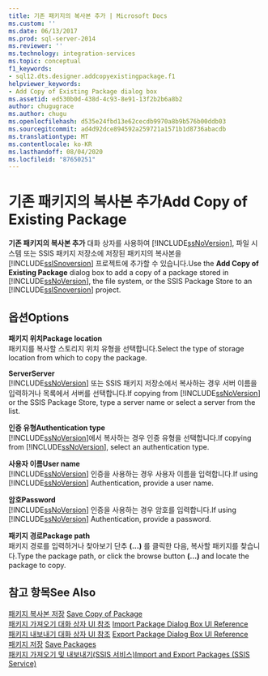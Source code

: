 ```yaml
---
title: 기존 패키지의 복사본 추가 | Microsoft Docs
ms.custom: ''
ms.date: 06/13/2017
ms.prod: sql-server-2014
ms.reviewer: ''
ms.technology: integration-services
ms.topic: conceptual
f1_keywords:
- sql12.dts.designer.addcopyexistingpackage.f1
helpviewer_keywords:
- Add Copy of Existing Package dialog box
ms.assetid: ed530b0d-438d-4c93-8e91-13f2b2b6a8b2
author: chugugrace
ms.author: chugu
ms.openlocfilehash: d535e24fbd13e62cecdb9970a8b9b576b00ddb03
ms.sourcegitcommit: ad4d92dce894592a259721a1571b1d8736abacdb
ms.translationtype: MT
ms.contentlocale: ko-KR
ms.lasthandoff: 08/04/2020
ms.locfileid: "87650251"
---
```

# <a name="add-copy-of-existing-package"></a><span data-ttu-id="b6475-102">기존 패키지의 복사본 추가</span><span class="sxs-lookup"><span data-stu-id="b6475-102">Add Copy of Existing Package</span></span>
  <span data-ttu-id="b6475-103">**기존 패키지의 복사본 추가** 대화 상자를 사용하여 [!INCLUDE[ssNoVersion](../includes/ssnoversion-md.md)], 파일 시스템 또는 SSIS 패키지 저장소에 저장된 패키지의 복사본을 [!INCLUDE[ssISnoversion](../includes/ssisnoversion-md.md)] 프로젝트에 추가할 수 있습니다.</span><span class="sxs-lookup"><span data-stu-id="b6475-103">Use the **Add Copy of Existing Package** dialog box to add a copy of a package stored in [!INCLUDE[ssNoVersion](../includes/ssnoversion-md.md)], the file system, or the SSIS Package Store to an [!INCLUDE[ssISnoversion](../includes/ssisnoversion-md.md)] project.</span></span>  
  
## <a name="options"></a><span data-ttu-id="b6475-104">옵션</span><span class="sxs-lookup"><span data-stu-id="b6475-104">Options</span></span>  
 <span data-ttu-id="b6475-105">**패키지 위치**</span><span class="sxs-lookup"><span data-stu-id="b6475-105">**Package location**</span></span>  
 <span data-ttu-id="b6475-106">패키지를 복사할 스토리지 위치 유형을 선택합니다.</span><span class="sxs-lookup"><span data-stu-id="b6475-106">Select the type of storage location from which to copy the package.</span></span>  
  
 <span data-ttu-id="b6475-107">**Server**</span><span class="sxs-lookup"><span data-stu-id="b6475-107">**Server**</span></span>  
 <span data-ttu-id="b6475-108">[!INCLUDE[ssNoVersion](../includes/ssnoversion-md.md)] 또는 SSIS 패키지 저장소에서 복사하는 경우 서버 이름을 입력하거나 목록에서 서버를 선택합니다.</span><span class="sxs-lookup"><span data-stu-id="b6475-108">If copying from [!INCLUDE[ssNoVersion](../includes/ssnoversion-md.md)] or the SSIS Package Store, type a server name or select a server from the list.</span></span>  
  
 <span data-ttu-id="b6475-109">**인증 유형**</span><span class="sxs-lookup"><span data-stu-id="b6475-109">**Authentication type**</span></span>  
 <span data-ttu-id="b6475-110">[!INCLUDE[ssNoVersion](../includes/ssnoversion-md.md)]에서 복사하는 경우 인증 유형을 선택합니다.</span><span class="sxs-lookup"><span data-stu-id="b6475-110">If copying from [!INCLUDE[ssNoVersion](../includes/ssnoversion-md.md)], select an authentication type.</span></span>  
  
 <span data-ttu-id="b6475-111">**사용자 이름**</span><span class="sxs-lookup"><span data-stu-id="b6475-111">**User name**</span></span>  
 <span data-ttu-id="b6475-112">[!INCLUDE[ssNoVersion](../includes/ssnoversion-md.md)] 인증을 사용하는 경우 사용자 이름을 입력합니다.</span><span class="sxs-lookup"><span data-stu-id="b6475-112">If using [!INCLUDE[ssNoVersion](../includes/ssnoversion-md.md)] Authentication, provide a user name.</span></span>  
  
 <span data-ttu-id="b6475-113">**암호**</span><span class="sxs-lookup"><span data-stu-id="b6475-113">**Password**</span></span>  
 <span data-ttu-id="b6475-114">[!INCLUDE[ssNoVersion](../includes/ssnoversion-md.md)] 인증을 사용하는 경우 암호를 입력합니다.</span><span class="sxs-lookup"><span data-stu-id="b6475-114">If using [!INCLUDE[ssNoVersion](../includes/ssnoversion-md.md)] Authentication, provide a password.</span></span>  
  
 <span data-ttu-id="b6475-115">**패키지 경로**</span><span class="sxs-lookup"><span data-stu-id="b6475-115">**Package path**</span></span>  
 <span data-ttu-id="b6475-116">패키지 경로를 입력하거나 찾아보기 단추 **(...)** 를 클릭한 다음, 복사할 패키지를 찾습니다.</span><span class="sxs-lookup"><span data-stu-id="b6475-116">Type the package path, or click the browse button **(...)** and locate the package to copy.</span></span>  
  
## <a name="see-also"></a><span data-ttu-id="b6475-117">참고 항목</span><span class="sxs-lookup"><span data-stu-id="b6475-117">See Also</span></span>  
 <span data-ttu-id="b6475-118">[패키지 복사본 저장](../../2014/integration-services/save-copy-of-package.md) </span><span class="sxs-lookup"><span data-stu-id="b6475-118">[Save Copy of Package](../../2014/integration-services/save-copy-of-package.md) </span></span>  
 <span data-ttu-id="b6475-119">[패키지 가져오기 대화 상자 UI 참조](../../2014/integration-services/import-package-dialog-box-ui-reference.md) </span><span class="sxs-lookup"><span data-stu-id="b6475-119">[Import Package Dialog Box UI Reference](../../2014/integration-services/import-package-dialog-box-ui-reference.md) </span></span>  
 <span data-ttu-id="b6475-120">[패키지 내보내기 대화 상자 UI 참조](../../2014/integration-services/export-package-dialog-box-ui-reference.md) </span><span class="sxs-lookup"><span data-stu-id="b6475-120">[Export Package Dialog Box UI Reference](../../2014/integration-services/export-package-dialog-box-ui-reference.md) </span></span>  
 <span data-ttu-id="b6475-121">[패키지 저장](save-packages.md) </span><span class="sxs-lookup"><span data-stu-id="b6475-121">[Save Packages](save-packages.md) </span></span>  
 [<span data-ttu-id="b6475-122">패키지 가져오기 및 내보내기&#40;SSIS 서비스&#41;</span><span class="sxs-lookup"><span data-stu-id="b6475-122">Import and Export Packages &#40;SSIS Service&#41;</span></span>](../../2014/integration-services/import-and-export-packages-ssis-service.md)  
  
  

